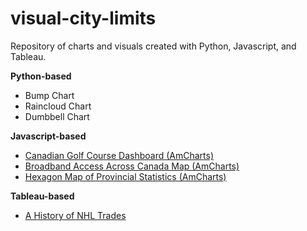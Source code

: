 # visual-city-limits
Repository of charts and visuals created with Python, Javascript, and Tableau.

<strong>Python-based</strong>
- Bump Chart
- Raincloud Chart
- Dumbbell Chart

<strong>Javascript-based</strong>
- <a href="https://fitzpk.github.io/visual-city-limits/javascript/score-golf/score_app.html">Canadian Golf Course Dashboard (AmCharts)</a>
- <a href="https://fitzpk.github.io/visual-city-limits/javascript/hex-map/broadband-access/hex_broadband_map.html">Broadband Access Across Canada Map (AmCharts)</a>
- <a href="https://fitzpk.github.io/visual-city-limits/javascript/hex-map/provincial-stats/hex_prov_map.html">Hexagon Map of Provincial Statistics (AmCharts)</a>

<strong>Tableau-based</strong>
- <a href="https://public.tableau.com/views/NHLTrades/Dashboard?:language=en-US&:display_count=n&:origin=viz_share_link">A History of NHL Trades</a>
